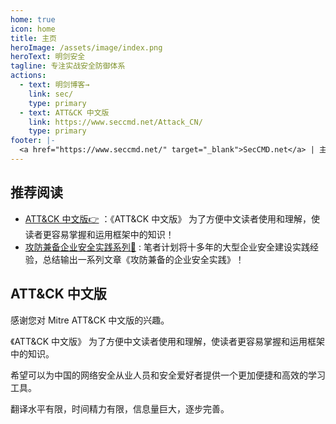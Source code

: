 ```yaml
---
home: true
icon: home
title: 主页
heroImage: /assets/image/index.png
heroText: 明剑安全
tagline: 专注实战安全防御体系
actions:
  - text: 明剑博客→
    link: sec/
    type: primary
  - text: ATT&CK 中文版
    link: https://www.seccmd.net/Attack_CN/
    type: primary
footer: |-
  <a href="https://www.seccmd.net/" target="_blank">SecCMD.net</a> | 主题: <a href="https://theme-hope.vuejs.press/zh/" target="_blank">VuePress Theme Hope</a>
---
```


## 推荐阅读 

- [ATT&CK 中文版👉](https://www.seccmd.net/Attack_CN/) ：《ATT&CK 中文版》 为了方便中文读者使用和理解，使读者更容易掌握和运用框架中的知识！
- [攻防兼备企业安全实践系列📗](/sec/secbook/) : 笔者计划将十多年的大型企业安全建设实践经验，总结输出一系列文章《攻防兼备的企业安全实践》！

## ATT&CK 中文版

感谢您对 Mitre ATT&CK 中文版的兴趣。

《ATT&CK 中文版》 为了方便中文读者使用和理解，使读者更容易掌握和运用框架中的知识。

希望可以为中国的网络安全从业人员和安全爱好者提供一个更加便捷和高效的学习工具。

翻译水平有限，时间精力有限，信息量巨大，逐步完善。

